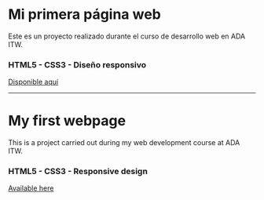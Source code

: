 # Mi primera página web

Este es un proyecto realizado durante el curso de desarrollo web en ADA ITW.

### HTML5 - CSS3 - Diseño responsivo

[Disponible aquí](https://sofialiendro.github.io/portfolio-Sofia) 

---

# My first webpage

This is a project carried out during my web development course at ADA ITW.

### HTML5 - CSS3 - Responsive design

[Available here](https://sofialiendro.github.io/portfolio-Sofia)
